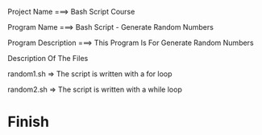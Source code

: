 Project Name ===> Bash Script Course

Program Name ===> Bash Script - Generate Random Numbers

Program Description ===> This Program Is For Generate Random Numbers

Description Of The Files 

random1.sh => The script is written with a for loop

random2.sh => The script is written with a while loop

# Finish
